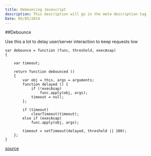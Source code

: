 ```yaml
---
title: Debouncing Javascript
description: This description will go in the meta description tag
Date: 05/05/2014
---
```


##Debounce

Use this a lot to delay user/server interaction to keep requests low

	var debounce = function (func, threshold, execAsap) 
	{
		
		var timeout;
		
		return function debounced () 
		{
			var obj = this, args = arguments;
			function delayed () {
				if (!execAsap)
					func.apply(obj, args);
				timeout = null; 
			};
		
			if (timeout)
				clearTimeout(timeout);
			else if (execAsap)
				func.apply(obj, args);
		
			timeout = setTimeout(delayed, threshold || 100); 
		};
	}




[source](http://unscriptable.com/2009/03/20/debouncing-javascript-methods/)


      
